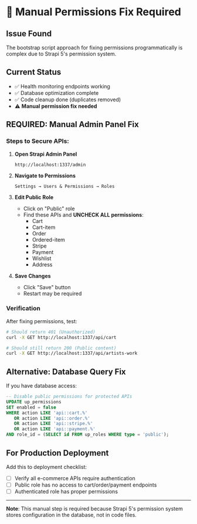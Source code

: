 # 🔧 Manual Permissions Fix Required

## Issue Found
The bootstrap script approach for fixing permissions programmatically is complex due to Strapi 5's permission system. 

## Current Status
- ✅ Health monitoring endpoints working
- ✅ Database optimization complete
- ✅ Code cleanup done (duplicates removed)
- ⚠️ **Manual permission fix needed**

## REQUIRED: Manual Admin Panel Fix

### Steps to Secure APIs:

1. **Open Strapi Admin Panel**
   ```
   http://localhost:1337/admin
   ```

2. **Navigate to Permissions**
   ```
   Settings → Users & Permissions → Roles
   ```

3. **Edit Public Role**
   - Click on "Public" role
   - Find these APIs and **UNCHECK ALL permissions**:
     - Cart
     - Cart-item
     - Order  
     - Ordered-item
     - Stripe
     - Payment
     - Wishlist
     - Address

4. **Save Changes**
   - Click "Save" button
   - Restart may be required

### Verification
After fixing permissions, test:
```bash
# Should return 401 (Unauthorized)
curl -X GET http://localhost:1337/api/cart

# Should still return 200 (Public content)
curl -X GET http://localhost:1337/api/artists-work
```

## Alternative: Database Query Fix
If you have database access:
```sql
-- Disable public permissions for protected APIs
UPDATE up_permissions 
SET enabled = false 
WHERE action LIKE 'api::cart.%' 
   OR action LIKE 'api::order.%' 
   OR action LIKE 'api::stripe.%'
   OR action LIKE 'api::payment.%'
AND role_id = (SELECT id FROM up_roles WHERE type = 'public');
```

## For Production Deployment
Add this to deployment checklist:
- [ ] Verify all e-commerce APIs require authentication
- [ ] Public role has no access to cart/order/payment endpoints
- [ ] Authenticated role has proper permissions

---
**Note**: This manual step is required because Strapi 5's permission system stores configuration in the database, not in code files.